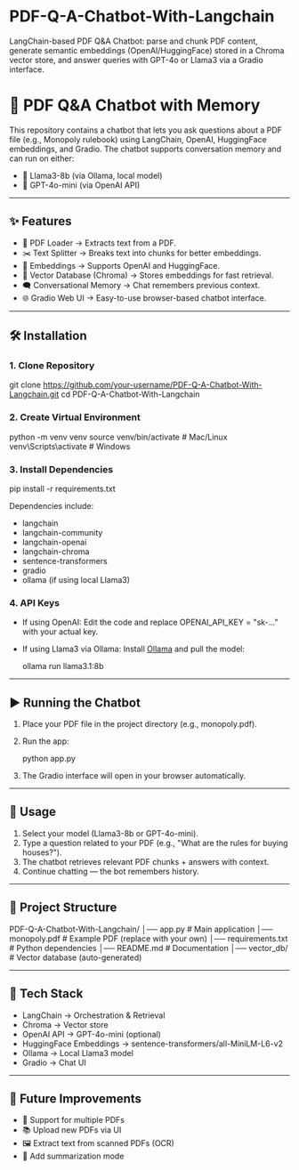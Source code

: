 # PDF-Q-A-Chatbot-With-Langchain
LangChain-based PDF Q&amp;A Chatbot: parse and chunk PDF content, generate semantic embeddings (OpenAI/HuggingFace) stored in a Chroma vector store, and answer queries with GPT-4o or Llama3 via a Gradio interface.


# 📘 PDF Q\&A Chatbot with Memory

This repository contains a chatbot that lets you ask questions about a PDF file (e.g., Monopoly rulebook) using LangChain, OpenAI, HuggingFace embeddings, and Gradio.
The chatbot supports conversation memory and can run on either:

* 🧠 Llama3-8b (via Ollama, local model)
* 🤖 GPT-4o-mini (via OpenAI API)

---

## ✨ Features

* 📄 PDF Loader → Extracts text from a PDF.
* ✂️ Text Splitter → Breaks text into chunks for better embeddings.
* 🧩 Embeddings → Supports OpenAI and HuggingFace.
* 💾 Vector Database (Chroma) → Stores embeddings for fast retrieval.
* 🗨 Conversational Memory → Chat remembers previous context.
* 🌐 Gradio Web UI → Easy-to-use browser-based chatbot interface.

---

## 🛠 Installation

### 1. Clone Repository

git clone https://github.com/your-username/PDF-Q-A-Chatbot-With-Langchain.git
cd PDF-Q-A-Chatbot-With-Langchain

### 2. Create Virtual Environment

python -m venv venv
source venv/bin/activate   # Mac/Linux
venv\Scripts\activate      # Windows

### 3. Install Dependencies

pip install -r requirements.txt

Dependencies include:

* langchain
* langchain-community
* langchain-openai
* langchain-chroma
* sentence-transformers
* gradio
* ollama (if using local Llama3)

### 4. API Keys

* If using OpenAI:
  Edit the code and replace OPENAI_API_KEY = "sk-..." with your actual key.

* If using Llama3 via Ollama:
  Install [Ollama](https://ollama.ai) and pull the model:

    ollama run llama3.1:8b
  

---

## ▶️ Running the Chatbot

1. Place your PDF file in the project directory (e.g., monopoly.pdf).
2. Run the app:

      python app.py
   
3. The Gradio interface will open in your browser automatically.

---

## 💬 Usage

1. Select your model (Llama3-8b or GPT-4o-mini).
2. Type a question related to your PDF (e.g., "What are the rules for buying houses?").
3. The chatbot retrieves relevant PDF chunks + answers with context.
4. Continue chatting — the bot remembers history.

---

## 🧱 Project Structure

PDF-Q-A-Chatbot-With-Langchain/
│── app.py              # Main application
│── monopoly.pdf        # Example PDF (replace with your own)
│── requirements.txt    # Python dependencies
│── README.md           # Documentation
│── vector_db/          # Vector database (auto-generated)

---

## 🧩 Tech Stack

* LangChain → Orchestration & Retrieval
* Chroma → Vector store
* OpenAI API → GPT-4o-mini (optional)
* HuggingFace Embeddings → sentence-transformers/all-MiniLM-L6-v2
* Ollama → Local Llama3 model
* Gradio → Chat UI

---

## 🚀 Future Improvements

* 🔎 Support for multiple PDFs
* 📚 Upload new PDFs via UI
* 🖼 Extract text from scanned PDFs (OCR)
* 🧠 Add summarization mode
  
